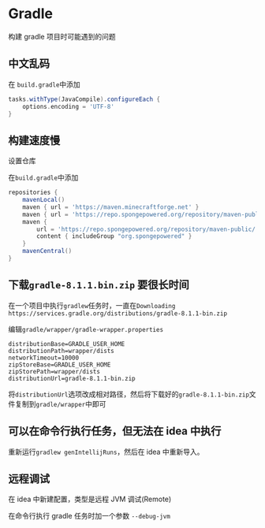 # Gradle

构建 gradle 项目时可能遇到的问题

## 中文乱码

在 `build.gradle`中添加

```groovy
tasks.withType(JavaCompile).configureEach {
	options.encoding = 'UTF-8'
}
```

## 构建速度慢

设置仓库

在`build.gradle`中添加

```groovy
repositories {
    mavenLocal()
    maven { url = 'https://maven.minecraftforge.net' }
    maven { url = 'https://repo.spongepowered.org/repository/maven-public/' }
    maven {
        url = 'https://repo.spongepowered.org/repository/maven-public/'
        content { includeGroup "org.spongepowered" }
    }
    mavenCentral()
}
```

## 下载`gradle-8.1.1.bin.zip` 要很长时间

在一个项目中执行`gradlew`任务时，一直在`Downloading https://services.gradle.org/distributions/gradle-8.1.1-bin.zip`

编辑`gradle/wrapper/gradle-wrapper.properties`

```properties
distributionBase=GRADLE_USER_HOME
distributionPath=wrapper/dists
networkTimeout=10000
zipStoreBase=GRADLE_USER_HOME
zipStorePath=wrapper/dists
distributionUrl=gradle-8.1.1-bin.zip
```

将`distributionUrl`选项改成相对路径，然后将下载好的`gradle-8.1.1-bin.zip`文件复制到`gradle/wrapper`中即可

## 可以在命令行执行任务，但无法在 idea 中执行

重新运行`gradlew genIntellijRuns`，然后在 idea 中重新导入。

## 远程调试

在 idea 中新建配置，类型是远程 JVM 调试(Remote)

在命令行执行 gradle 任务时加一个参数 `--debug-jvm`
